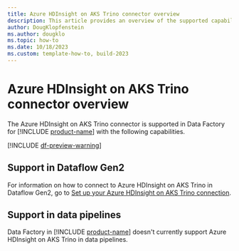 ```yaml
---
title: Azure HDInsight on AKS Trino connector overview
description: This article provides an overview of the supported capabilities of the Azure HDInsight on AKS Trino connector.
author: DougKlopfenstein
ms.author: dougklo
ms.topic: how-to
ms.date: 10/18/2023
ms.custom: template-how-to, build-2023
---
```


# Azure HDInsight on AKS Trino connector overview

The Azure HDInsight on AKS Trino connector is supported in Data Factory for [!INCLUDE [product-name](../includes/product-name.md)] with the following capabilities.

[!INCLUDE [df-preview-warning](includes/data-factory-preview-warning.md)]

## Support in Dataflow Gen2

For information on how to connect to Azure HDInsight on AKS Trino in Dataflow Gen2, go to [Set up your Azure HDInsight on AKS Trino connection](connector-azure-hdinsight-on-aks-trino.md).

## Support in data pipelines

Data Factory in [!INCLUDE [product-name](../includes/product-name.md)] doesn't currently support Azure HDInsight on AKS Trino in data pipelines.
